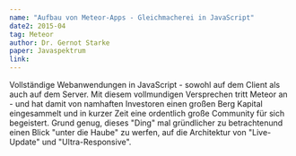 ```yaml
---
name: "Aufbau von Meteor-Apps - Gleichmacherei in JavaScript"
date2: 2015-04
tag: Meteor
author: Dr. Gernot Starke
paper: Javaspektrum
link: 
---
```

Vollständige Webanwendungen in JavaScript - sowohl auf dem Client als auch auf dem Server.
Mit diesem vollmundigen Versprechen tritt Meteor an - und hat damit von namhaften Investoren einen großen
Berg Kapital eingesammelt und in kurzer Zeit eine ordentlich große Community für sich begeistert.
Grund genug, dieses "Ding" mal gründlicher zu betrachtenund einen Blick "unter die Haube" zu werfen, auf die Architektur
von "Live-Update" und "Ultra-Responsive".